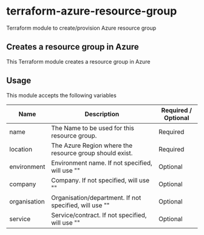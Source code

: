 # terraform-azure-resource-group
Terraform module to create/provision Azure resource group

## Creates a resource group in Azure

This Terraform module creates a resource group in Azure


## Usage

This module accepts the following variables

| Name    | Description     | Required / Optional |
| ------- | --------------- | ---------- |
| name    | The Name to be used for this resource group. | Required |
| location | The Azure Region where the resource group should exist. | Required 
| environment | Environment name. If not specified, will use ""  | Optional |
| company     | Company. If not specified, will use ""  | Optional |
| organisation     | Organisation/department. If not specified, will use ""  | Optional |
| service     | Service/contract. If not specified, will use ""  | Optional |
